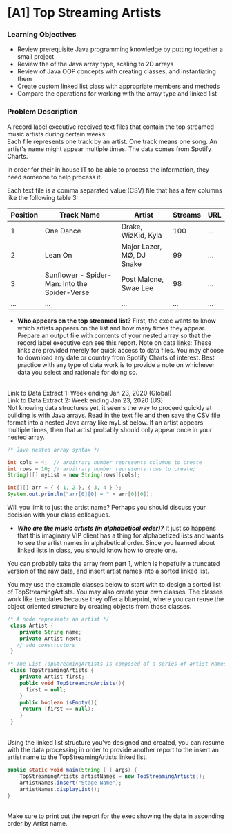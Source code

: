 # [A1] Top Streaming Artists
### Learning Objectives
* Review prerequisite Java programming knowledge by putting together a small project
* Review the of the Java array type, scaling to 2D arrays
* Review of Java OOP concepts with creating classes, and instantiating them
* Create custom linked list class with appropriate members and methods
* Compare the operations for working with the array type and linked list
### Problem Description
A record label executive received text files that contain the top streamed music artists during certain weeks. <br>Each file represents one track by an artist. One track means one song. An artist's name might appear multiple times. The data comes from Spotify Charts.

In order for their in house IT to be able to process the information, they need someone to help process it.

Each text file is a comma separated value (CSV) file that has a few columns like the following table 3:

Position | Track Name|Artist|Streams|URL
------- | ---------------- | -------------- |------|-----
1	| One Dance |	Drake, WizKid, Kyla	| 100 |	…
2 |	Lean On |	Major Lazer, MØ, DJ Snake | 99 | …
3	| Sunflower - Spider-Man: Into the Spider-Verse |	Post Malone, Swae Lee |	98 |	…
...|...|...|...|...

* **Who appears on the top streamed list?**
First, the exec wants to know which artists appears on the list and how many times they appear. Prepare an output file with contents of your nested array so that the record label executive can see this report. Note on data links: These links are provided merely for quick access to data files. You may choose to download any date or country from Spotify Charts of interest. Best practice with any type of data work is to provide a note on whichever data you select and rationale for doing so.

<br>Link to Data Extract 1: Week ending Jan 23, 2020 (Global)
<br>Link to Data Extract 2: Week ending Jan 23, 2020 (US)
<br>Not knowing data structures yet, it seems the way to proceed quickly at building is with Java arrays. Read in the text file and then save the CSV file format into a nested Java array like myList below. If an artist appears multiple times, then that artist probably should only appear once in your nested array.

```java
/* Java nested array syntax */

int cols = 4;  // arbitrary number represents columns to create
int rows = 10; // arbitrary number represents rows to create;
String[][] myList = new String[rows][cols];

int[][] arr = { { 1, 2 }, { 3, 4 } };
System.out.println("arr[0][0] = " + arr[0][0]);

```
Will you limit to just the artist name? Perhaps you should discuss your decision with your class colleagues.

* ***Who are the music artists (in alphabetical order)?***
It just so happens that this imaginary VIP client has a thing for alphabetized lists and wants to see the artist names in alphabetical order. Since you learned about linked lists in class, you should know how to create one.

You can probably take the array from part 1, which is hopefully a truncated version of the raw data, and insert artist names into a sorted linked list.

You may use the example classes below to start with to design a sorted list of TopStreamingArtists. You may also create your own classes. The classes work like templates because they offer a blueprint, where you can reuse the object oriented structure by creating objects from those classes.

```java
/* A node represents an artist */
 class Artist {
    private String name;
    private Artist next;
   // add constructors
 }

/* The List TopStreamingArtists is composed of a series of artist names */
 class TopStreamingArtists {
    private Artist first;
    public void TopStreamingArtists(){
      first = null;
    }
    public boolean isEmpty(){
     return (first == null);
    }
 } 
 ```
<br> Using the linked list structure you've designed and created, you can resume with the data processing in order to provide another report to the insert an artist name to the TopStreamingArtists linked list.

```java
public static void main(String [ ] args) {
    TopStreamingArtists artistNames = new TopStreamingArtists();
    artistNames.insert("Stage Name");
    artistNames.displayList();
}
```
<br>Make sure to print out the report for the exec showing the data in ascending order by Artist name.
